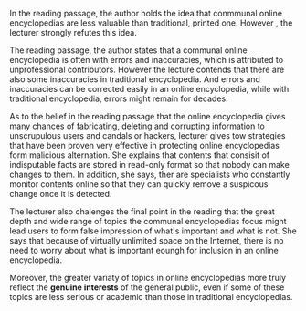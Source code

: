 In the reading passage, the author holds the idea that conmmunal online encyclopedias are less valuable than traditional, printed one. However , the lecturer strongly refutes this idea.  

The reading passage, the author states that a communal online encyclopedia is often with errors and inaccuracies, which is attributed to unprofessional contributors. However the lecture contends that there are also some inaccuracies in traditional encyclopedia. And errors and inaccuracies can be corrected easily in an online encyclopedia, while with traditional encyclopedia, errors might remain for decades.  

As to the belief in the reading passage that the online encyclopedia gives many chances of fabricating, deleting and corrupting information to unscrupulous users and candals or hackers, lecturer gives tow strategies that have been proven very effective in protecting online encyclopedias form malicious alternation. She explains that contents that consisit of indisputable facts are stored in read-only format so that nobody can make changes to them. In addition, she says, ther are specialists who constantly monitor contents online so that they can quickly remove a suspicous change once it is detected.

The lecturer also chalenges the final point in the reading that the great depth and wide range of topics the communal encyclopedias focus might lead users to form false impression of what's important and what is not. She says that because of virtually unlimited space on the Internet, there is no need to worry about what is important eoungh for inclusion in an online encyclopedia.  

Moreover, the greater variaty of topics in online encyclopedias more truly reflect the **genuine interests** of the general public, even if some of these topics are less serious or academic than those in traditional encyclopedias.
